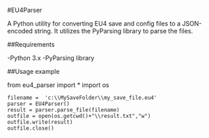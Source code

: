 #EU4Parser

A Python utility for converting EU4 save and config files to a JSON-encoded string. It utilizes the PyParsing library to parse the files.

##Requirements

-Python 3.x
-PyParsing library

##Usage example

from eu4_parser import *
import os

	filename = 	'c:\\MySaveFolder\\my_save_file.eu4'
	parser = EU4Parser()
	result = parser.parse_file(filename)
	outfile = open(os.getcwd()+"\\result.txt","w")
	outfile.write(result)
	outfile.close()
